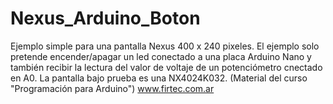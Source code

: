 # Nexus_Arduino_Boton
Ejemplo simple para una pantalla Nexus 400 x 240 pixeles.
El ejemplo solo pretende encender/apagar un led conectado a una placa Arduino Nano y también recibir la lectura del valor de voltaje de un potenciómetro cnectado en A0.
La pantalla bajo prueba es una NX4024K032.
(Material del curso "Programación para Arduino") 
www.firtec.com.ar 
